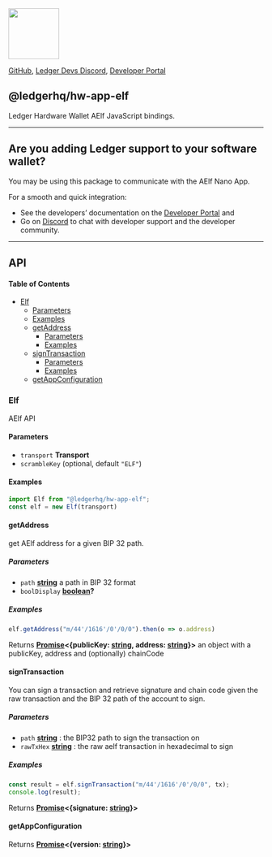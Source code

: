 <img src="https://user-images.githubusercontent.com/4631227/191834116-59cf590e-25cc-4956-ae5c-812ea464f324.png" height="100" />

[GitHub](https://github.com/LedgerHQ/ledger-live/),
[Ledger Devs Discord](https://developers.ledger.com/discord-pro),
[Developer Portal](https://developers.ledger.com/)

## @ledgerhq/hw-app-elf

Ledger Hardware Wallet AElf JavaScript bindings.

***

## Are you adding Ledger support to your software wallet?

You may be using this package to communicate with the AElf Nano App.

For a smooth and quick integration:

*   See the developers’ documentation on the [Developer Portal](https://developers.ledger.com/docs/transport/overview/) and
*   Go on [Discord](https://developers.ledger.com/discord-pro/) to chat with developer support and the developer community.

***

## API

<!-- Generated by documentation.js. Update this documentation by updating the source code. -->

#### Table of Contents

*   [Elf](#elf)
    *   [Parameters](#parameters)
    *   [Examples](#examples)
    *   [getAddress](#getaddress)
        *   [Parameters](#parameters-1)
        *   [Examples](#examples-1)
    *   [signTransaction](#signtransaction)
        *   [Parameters](#parameters-2)
        *   [Examples](#examples-2)
    *   [getAppConfiguration](#getappconfiguration)

### Elf

AElf API

#### Parameters

*   `transport` **Transport**&#x20;
*   `scrambleKey`   (optional, default `"ELF"`)

#### Examples

```javascript
import Elf from "@ledgerhq/hw-app-elf";
const elf = new Elf(transport)
```

#### getAddress

get AElf address for a given BIP 32 path.

##### Parameters

*   `path` **[string](https://developer.mozilla.org/docs/Web/JavaScript/Reference/Global_Objects/String)** a path in BIP 32 format
*   `boolDisplay` **[boolean](https://developer.mozilla.org/docs/Web/JavaScript/Reference/Global_Objects/Boolean)?**&#x20;

##### Examples

```javascript
elf.getAddress("m/44'/1616'/0'/0/0").then(o => o.address)
```

Returns **[Promise](https://developer.mozilla.org/docs/Web/JavaScript/Reference/Global_Objects/Promise)<{publicKey: [string](https://developer.mozilla.org/docs/Web/JavaScript/Reference/Global_Objects/String), address: [string](https://developer.mozilla.org/docs/Web/JavaScript/Reference/Global_Objects/String)}>** an object with a publicKey, address and (optionally) chainCode

#### signTransaction

You can sign a transaction and retrieve signature and chain code given the raw transaction and the BIP 32 path of the account to sign.

##### Parameters

*   `path` **[string](https://developer.mozilla.org/docs/Web/JavaScript/Reference/Global_Objects/String)** : the BIP32 path to sign the transaction on
*   `rawTxHex` **[string](https://developer.mozilla.org/docs/Web/JavaScript/Reference/Global_Objects/String)** : the raw aelf transaction in hexadecimal to sign

##### Examples

```javascript
const result = elf.signTransaction("m/44'/1616'/0'/0/0", tx);
console.log(result);
```

Returns **[Promise](https://developer.mozilla.org/docs/Web/JavaScript/Reference/Global_Objects/Promise)<{signature: [string](https://developer.mozilla.org/docs/Web/JavaScript/Reference/Global_Objects/String)}>**&#x20;

#### getAppConfiguration

Returns **[Promise](https://developer.mozilla.org/docs/Web/JavaScript/Reference/Global_Objects/Promise)<{version: [string](https://developer.mozilla.org/docs/Web/JavaScript/Reference/Global_Objects/String)}>**&#x20;
